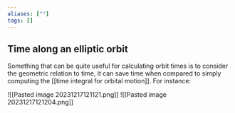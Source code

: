 ```yaml
---
aliases: [""]
tags: []
---
```


## Time along an elliptic orbit

Something that can be quite useful for calculating orbit times is to consider the geometric relation to time, it can save time when compared to simply computing the [[time integral for orbital motion]]. For instance:

![[Pasted image 20231217121121.png]]
![[Pasted image 20231217121204.png]]
